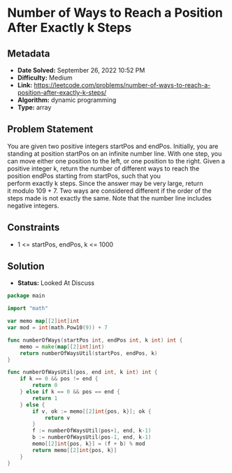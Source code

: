 # Number of Ways to Reach a Position After Exactly k Steps

## Metadata

- **Date Solved:** September 26, 2022 10:52 PM
- **Difficulty:** Medium
- **Link:** https://leetcode.com/problems/number-of-ways-to-reach-a-position-after-exactly-k-steps/
- **Algorithm:** dynamic programming
- **Type:** array

## Problem Statement

You are given two positive integers startPos and endPos. Initially, you are standing at position startPos on an infinite number line. With one step, you can move either one position to the left, or one position to the right.
Given a positive integer k, return the number of different ways to reach the position endPos starting from startPos, such that you perform exactly k steps. Since the answer may be very large, return it modulo 109 + 7.
Two ways are considered different if the order of the steps made is not exactly the same.
Note that the number line includes negative integers.

## Constraints

- 1 <= startPos, endPos, k <= 1000

## Solution

- **Status:** Looked At Discuss


```go
package main

import "math"

var memo map[[2]int]int
var mod = int(math.Pow10(9)) + 7

func numberOfWays(startPos int, endPos int, k int) int {
	memo = make(map[[2]int]int)
	return numberOfWaysUtil(startPos, endPos, k)
}

func numberOfWaysUtil(pos, end int, k int) int {
	if k == 0 && pos != end {
		return 0
	} else if k == 0 && pos == end {
		return 1
	} else {
		if v, ok := memo[[2]int{pos, k}]; ok {
			return v
		}
		f := numberOfWaysUtil(pos+1, end, k-1)
		b := numberOfWaysUtil(pos-1, end, k-1)
		memo[[2]int{pos, k}] = (f + b) % mod
		return memo[[2]int{pos, k}]
	}
}
```

